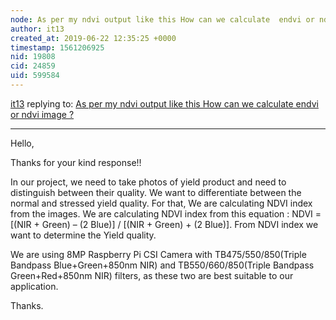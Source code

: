 ```yaml
---
node: As per my ndvi output like this How can we calculate  endvi or ndvi image ?
author: it13
created_at: 2019-06-22 12:35:25 +0000
timestamp: 1561206925
nid: 19808
cid: 24859
uid: 599584
---
```




[it13](../profile/it13) replying to: [As per my ndvi output like this How can we calculate  endvi or ndvi image ?](../notes/it13/06-22-2019/as-per-my-ndvi-output-like-this-how-can-we-calculate-endvi-or-ndvi-image)

----
Hello,

Thanks for your kind response!!

In our project, we need to take photos of yield product and need to distinguish between their quality. We want to differentiate between the normal and stressed yield quality. For that, We are calculating NDVI index from the images. We are calculating NDVI index from this equation : NDVI = [(NIR + Green) – (2  Blue)] / [(NIR + Green) + (2  Blue)]. From NDVI index we want to determine the Yield quality.

We are using 8MP Raspberry Pi CSI Camera with TB475/550/850(Triple Bandpass Blue+Green+850nm NIR) and TB550/660/850(Triple Bandpass Green+Red+850nm NIR) filters, as these two are best suitable to our application.

Thanks.